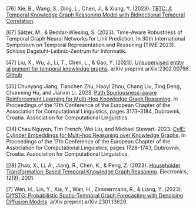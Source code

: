 [76] Xie, B., Wang, S., Ding, L., Chen, J., & Xiang, Y. (2023). [TBTC: A Temporal Knowledge Graph Reasoning Model with Bidirectional Temporal Correlation](https://www.researchsquare.com/article/rs-3299558/latest).


[67] Sälzer, M., & Beddar-Wiesing, S. (2023). Time-Aware Robustness of Temporal Graph Neural Networks for Link Prediction. In 30th International Symposium on Temporal Representation and Reasoning (TIME 2023). Schloss Dagstuhl-Leibniz-Zentrum für Informatik.


[47] Liu, X., Wu, J., Li, T., Chen, L., & Gao, Y. (2023). [Unsupervised entity alignment for temporal knowledge graphs](https://arxiv.org/pdf/2302.00796). arXiv preprint arXiv:2302.00796. [Github](https://github.com/ZJU-DAILY/DualMatch)


[35] Chunyang Jiang, Tianchen Zhu, Haoyi Zhou, Chang Liu, Ting Deng, Chunming Hu, and Jianxin Li. 2023. [Path Spuriousness-aware Reinforcement Learning for Multi-Hop Knowledge Graph Reasoning](https://aclanthology.org/2023.eacl-main.232/). In Proceedings of the 17th Conference of the European Chapter of the Association for Computational Linguistics, pages 3173–3184, Dubrovnik, Croatia. Association for Computational Linguistics.

[34] Chau Nguyen, Tim French, Wei Liu, and Michael Stewart. 2023. [CylE: Cylinder Embeddings for Multi-hop Reasoning over Knowledge Graphs](https://aclanthology.org/2023.eacl-main.127/). In Proceedings of the 17th Conference of the European Chapter of the Association for Computational Linguistics, pages 1728–1743, Dubrovnik, Croatia. Association for Computational Linguistics.


[28] Zhao, X., Li, A., Jiang, R., Chen, K., & Peng, Z. (2023). [Householder Transformation-Based Temporal Knowledge Graph Reasoning](https://www.mdpi.com/2079-9292/12/9/2001). Electronics, 12(9), 2001.


[7] Wen, H., Lin, Y., Xia, Y., Wan, H., Zimmermann, R., & Liang, Y. (2023). [DiffSTG: Probabilistic Spatio-Temporal Graph Forecasting with Denoising Diffusion Models](https://arxiv.org/abs/2301.13629). arXiv preprint arXiv:2301.13629.




